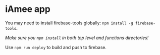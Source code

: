 # iAmee app

You may need to install firebase-tools globally: `npm install -g firebase-tools`.

*Make sure you `npm install` in both top level and functions directories!*

Use `npm run deploy` to build and push to firebase.